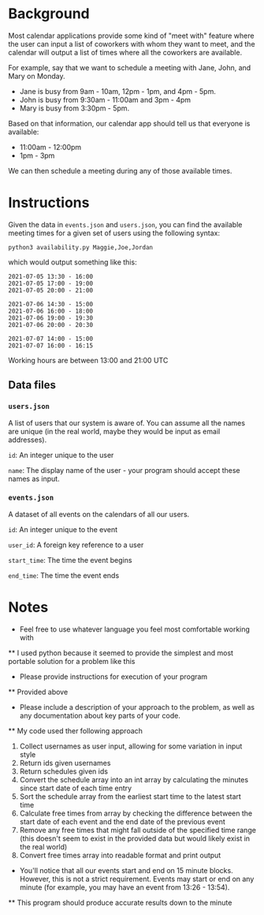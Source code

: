# Background

Most calendar applications provide some kind of "meet with" feature where the user
can input a list of coworkers with whom they want to meet, and the calendar will
output a list of times where all the coworkers are available.

For example, say that we want to schedule a meeting with Jane, John, and Mary on Monday.

- Jane is busy from 9am - 10am, 12pm - 1pm, and 4pm - 5pm.
- John is busy from 9:30am - 11:00am and 3pm - 4pm
- Mary is busy from 3:30pm - 5pm.

Based on that information, our calendar app should tell us that everyone is available:
- 11:00am - 12:00pm
- 1pm - 3pm

We can then schedule a meeting during any of those available times.


# Instructions

Given the data in `events.json` and `users.json`, you can find the available meeting times for a given set of users using the following syntax:

```
python3 availability.py Maggie,Joe,Jordan
```

which would output something like this:

```
2021-07-05 13:30 - 16:00
2021-07-05 17:00 - 19:00
2021-07-05 20:00 - 21:00

2021-07-06 14:30 - 15:00
2021-07-06 16:00 - 18:00
2021-07-06 19:00 - 19:30
2021-07-06 20:00 - 20:30

2021-07-07 14:00 - 15:00
2021-07-07 16:00 - 16:15
```


Working hours are between 13:00 and 21:00 UTC


## Data files

### `users.json`

A list of users that our system is aware of. You can assume all the names are unique (in the real world, maybe
they would be input as email addresses).

`id`: An integer unique to the user

`name`: The display name of the user - your program should accept these names as input.

### `events.json`

A dataset of all events on the calendars of all our users.

`id`: An integer unique to the event

`user_id`: A foreign key reference to a user

`start_time`: The time the event begins

`end_time`: The time the event ends


# Notes

- Feel free to use whatever language you feel most comfortable working with

** I used python because it seemed to provide the simplest and most portable solution for a problem like this

- Please provide instructions for execution of your program

** Provided above

- Please include a description of your approach to the problem, as well as any documentation about
  key parts of your code.

** My code used ther following approach
1. Collect usernames as user input, allowing for some variation in input style
2. Return ids given usernames
3. Return schedules given ids
4. Convert the schedule array into an int array by calculating the minutes since start date of each time entry
5. Sort the schedule array from the earliest start time to the latest start time
6. Calculate free times from array by checking the difference between the start date of each event and the end date of the previous event
7. Remove any free times that might fall outside of the specified time range (this doesn't seem to exist in the provided data but would likely exist in the real world)
8. Convert free times array into readable format and print output

- You'll notice that all our events start and end on 15 minute blocks. However, this is not a strict
  requirement. Events may start or end on any minute (for example, you may have an event from 13:26 - 13:54).

** This program should produce accurate results down to the minute
